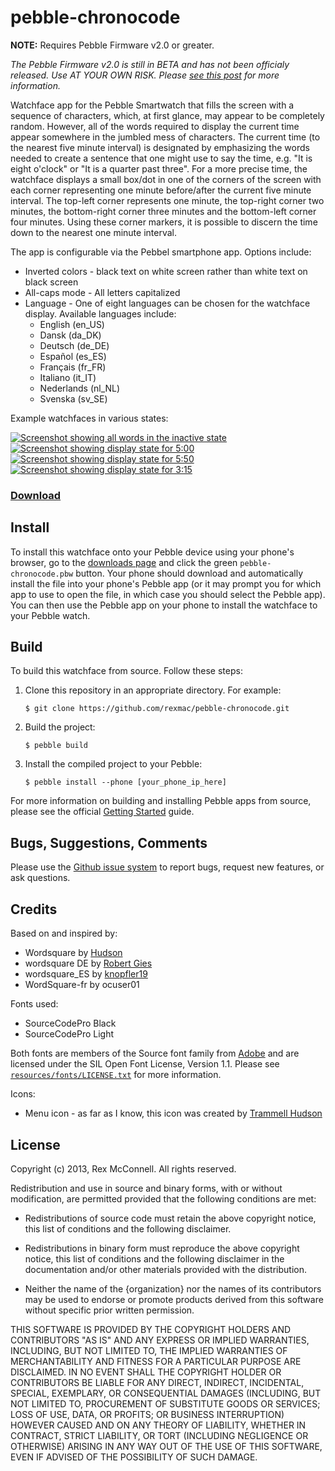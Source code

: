 # pebble-chronocode

**NOTE:** Requires Pebble Firmware v2.0 or greater.

_The Pebble Firmware v2.0  is still in BETA and has not been officialy released. Use AT YOUR OWN RISK. Please [see this post](http://www.reddit.com/r/pebble/comments/1ttwv2/should_i_update_my_pebble_to_20/) for more information._

Watchface app for the Pebble Smartwatch that fills the screen with a sequence
of characters, which, at first glance, may appear to be completely random.
However, all of the words required to display the current time appear
somewhere in the jumbled mess of characters. The current time (to the nearest
five minute interval) is designated by emphasizing the words needed to create
a sentence that one might use to say the time, e.g. "It is eight o'clock" or
"It is a quarter past three". For a more precise time, the watchface displays a
small box/dot in one of the corners of the screen with each corner representing
one minute before/after the current five minute interval. The top-left corner
represents one minute, the top-right corner two minutes, the bottom-right
corner three minutes and the bottom-left corner four minutes. Using these
corner markers, it is possible to discern the time down to the nearest one
minute interval.

The app is configurable via the Pebbel smartphone app. Options include:
  - Inverted colors - black text on white screen rather than white text on black screen
  - All-caps mode - All letters capitalized
  - Language - One of eight languages can be chosen for the watchface display. Available languages include:
    - English (en_US)
    - Dansk (da_DK)
    - Deutsch (de_DE)
    - Español (es_ES)
    - Français (fr_FR)
    - Italiano (it_IT)
    - Nederlands (nl_NL)
    - Svenska (sv_SE)

Example watchfaces in various states:

[![Screenshot showing all words in the inactive state](http://rexmac.com/projects/pebble/chronocode/pebble-chronocode-sample-1.png)](http://rexmac.com/projects/pebble/chronocode/pebble-chronocode-sample-1.png)
[![Screenshot showing display state for 5:00](http://rexmac.com/projects/pebble/chronocode/pebble-chronocode-sample-2.png)](http://rexmac.com/projects/pebble/chronocode/pebble-chronocode-sample-2.png)
[![Screenshot showing display state for 5:50](http://rexmac.com/projects/pebble/chronocode/pebble-chronocode-sample-3.png)](http://rexmac.com/projects/pebble/chronocode/pebble-chronocode-sample-3.png)
[![Screenshot showing display state for 3:15](http://rexmac.com/projects/pebble/chronocode/pebble-chronocode-sample-4.png)](http://rexmac.com/projects/pebble/chronocode/pebble-chronocode-sample-4.png)

### [Download](http://github.com/rexmac/pebble-chronocode/releases)

## Install

To install this watchface onto your Pebble device using your phone's browser, go to the [downloads page](http://github.com/rexmac/pebble-chronocode/releases) and click the green `pebble-chronocode.pbw` button. Your phone should download and automatically install the file into your phone's Pebble app (or it may prompt you for which app to use to open the file, in which case you should select the Pebble app). You can then use the Pebble app on your phone to install the watchface to your Pebble watch.

## Build

To build this watchface from source. Follow these steps:

1. Clone this repository in an appropriate directory. For example:

    `$ git clone https://github.com/rexmac/pebble-chronocode.git`

2. Build the project:

    `$ pebble build`

3. Install the compiled project to your Pebble:

    `$ pebble install --phone [your_phone_ip_here]`

For more information on building and installing Pebble apps from source, please see the official [Getting Started](https://developer.getpebble.com/2/getting-started/) guide.

## Bugs, Suggestions, Comments

Please use the [Github issue system](https://github.com/rexmac/pebble-chronocode/issues) to report bugs, request new features, or ask questions.

## Credits

Based on and inspired by:

* Wordsquare by [Hudson](https://bitbucket.org/hudson/pebble/src/words)
* wordsquare DE by [Robert Gies](http://forums.getpebble.com/discussion/4724/watch-face-wordquare-german)
* wordsquare_ES by [knopfler19](http://forums.getpebble.com/profile/10546/knopfler19)
* WordSquare-fr by ocuser01

Fonts used:

* SourceCodePro Black
* SourceCodePro Light

Both fonts are members of the Source font family from [Adobe](http://www.adobe.com/) and are licensed under the SIL Open Font License, Version 1.1. Please see [`resources/fonts/LICENSE.txt`](https://github.com/rexmac/pebble-chronocode/blob/master/resources/fonts/LICENSE.txt) for more information.

Icons:

* Menu icon - as far as I know, this icon was created by [Trammell Hudson](https://bitbucket.org/hudson/pebble/src/words)

## License

Copyright (c) 2013, Rex McConnell. All rights reserved.

Redistribution and use in source and binary forms, with or without modification,
are permitted provided that the following conditions are met:

* Redistributions of source code must retain the above copyright notice, this
  list of conditions and the following disclaimer.

* Redistributions in binary form must reproduce the above copyright notice, this
  list of conditions and the following disclaimer in the documentation and/or
  other materials provided with the distribution.

* Neither the name of the {organization} nor the names of its
  contributors may be used to endorse or promote products derived from
  this software without specific prior written permission.

THIS SOFTWARE IS PROVIDED BY THE COPYRIGHT HOLDERS AND CONTRIBUTORS "AS IS" AND
ANY EXPRESS OR IMPLIED WARRANTIES, INCLUDING, BUT NOT LIMITED TO, THE IMPLIED
WARRANTIES OF MERCHANTABILITY AND FITNESS FOR A PARTICULAR PURPOSE ARE
DISCLAIMED. IN NO EVENT SHALL THE COPYRIGHT HOLDER OR CONTRIBUTORS BE LIABLE FOR
ANY DIRECT, INDIRECT, INCIDENTAL, SPECIAL, EXEMPLARY, OR CONSEQUENTIAL DAMAGES
(INCLUDING, BUT NOT LIMITED TO, PROCUREMENT OF SUBSTITUTE GOODS OR SERVICES;
LOSS OF USE, DATA, OR PROFITS; OR BUSINESS INTERRUPTION) HOWEVER CAUSED AND ON
ANY THEORY OF LIABILITY, WHETHER IN CONTRACT, STRICT LIABILITY, OR TORT
(INCLUDING NEGLIGENCE OR OTHERWISE) ARISING IN ANY WAY OUT OF THE USE OF THIS
SOFTWARE, EVEN IF ADVISED OF THE POSSIBILITY OF SUCH DAMAGE.

